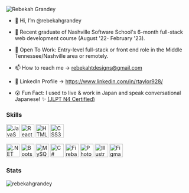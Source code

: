 ![Rebekah Grandey](https://user-images.githubusercontent.com/110506731/212781149-a1d6c8d4-0623-4eed-984e-573f20c2060e.jpg)


- 👋 Hi, I’m @rebekahgrandey
- 🌱 Recent graduate of Nashville Software School's 6-month full-stack web development course (August '22- February '23).
- 💞️ Open To Work: Entry-level full-stack or front end role in the Middle Tennessee/Nashville area or remotely.
- 📫 How to reach me -> rebekahtdesigns@gmail.com
- 🔗 LinkedIn Profile -> https://www.linkedin.com/in/rtaylor928/

- 😮 Fun Fact: I used to live & work in Japan and speak conversational Japanese! ✨ <a href="https://www.jlpt.jp/e/about/levelsummary.html">(JLPT N4 Certified)</a>

### Skills

<a href="https://developer.mozilla.org/en-US/docs/Web/JavaScript" target="_blank" rel="noreferrer"><img src="https://raw.githubusercontent.com/danielcranney/readme-generator/main/public/icons/skills/javascript-colored.svg" width="36" height="36" alt="JavaScript" /></a>
<a href="https://reactjs.org/" target="_blank" rel="noreferrer"><img src="https://raw.githubusercontent.com/danielcranney/readme-generator/main/public/icons/skills/react-colored.svg" width="36" height="36" alt="React" /></a>
<a href="https://developer.mozilla.org/en-US/docs/Glossary/HTML5" target="_blank" rel="noreferrer"><img src="https://raw.githubusercontent.com/danielcranney/readme-generator/main/public/icons/skills/html5-colored.svg" width="36" height="36" alt="HTML5" /></a>
<a href="https://www.w3.org/TR/CSS/#css" target="_blank" rel="noreferrer"><img src="https://raw.githubusercontent.com/danielcranney/readme-generator/main/public/icons/skills/css3-colored.svg" width="36" height="36" alt="CSS3" /></a>
  
<a href="https://dotnet.microsoft.com/download/dotnet-framework" target="_blank" rel="noreferrer"><img src="https://profilinator.rishav.dev/skills-assets/dot-net-original-wordmark.svg" alt=".NET" height="36" /></a>
<a href="https://getbootstrap.com/" target="_blank" rel="noreferrer"><img src="https://raw.githubusercontent.com/danielcranney/readme-generator/main/public/icons/skills/bootstrap-colored.svg" width="36" height="36" alt="Bootstrap" /></a>
<a href="https://www.mysql.com/" target="_blank" rel="noreferrer"><img src="https://raw.githubusercontent.com/danielcranney/readme-generator/main/public/icons/skills/mysql-colored.svg" width="36" height="36" alt="MySQL" /></a>
<a href="https://docs.microsoft.com/en-us/dotnet/csharp/" target="_blank" rel="noreferrer"><img src="https://profilinator.rishav.dev/skills-assets/csharp-original.svg" alt="C#" height="36" /></a>
<a href="https://firebase.google.com/" target="_blank" rel="noreferrer"><img src="https://raw.githubusercontent.com/danielcranney/readme-generator/main/public/icons/skills/firebase-colored.svg" width="36" height="36" alt="Firebase" /></a>
<a href="https://www.adobe.com/uk/products/photoshop.html" target="_blank" rel="noreferrer"><img src="https://raw.githubusercontent.com/danielcranney/readme-generator/main/public/icons/skills/photoshop-colored.svg" width="36" height="36" alt="Photoshop" /></a>
<a href="https://www.adobe.com/uk/products/illustrator.html" target="_blank" rel="noreferrer"><img src="https://raw.githubusercontent.com/danielcranney/readme-generator/main/public/icons/skills/illustrator-colored.svg" width="36" height="36" alt="Illustrator" /></a>
<a href="https://www.figma.com/" target="_blank" rel="noreferrer"><img src="https://raw.githubusercontent.com/danielcranney/readme-generator/main/public/icons/skills/figma-colored.svg" width="36" height="36" alt="Figma" /></a>

### Stats

<img src="https://github-readme-stats.vercel.app/api?username=rebekahgrandey&show_icons=true&theme=jolly" alt="rebekahgrandey" />


  

<!---
rebekahgrandey/rebekahgrandey is a ✨ special ✨ repository because its `README.md` (this file) appears on your GitHub profile.
You can click the Preview link to take a look at your changes.
--->
